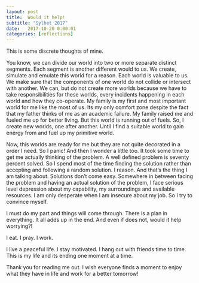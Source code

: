 ```yaml
---
layout: post
title:  Would it help!
subtitle: "Sylhet 2017"
date:   2017-10-20 0:00:01
categories: [reflections]
---
```



This is some discrete thoughts of mine.

You know, we can divide our world into two or more separate distinct segments. Each segment is another different would to us. We create, simulate and emulate this world for a reason. Each world is valuable to us. We make sure that the components of one world do not collide or intersect with another. We can, but do not create more worlds because we have to take responsibilities for these worlds, every incidents happening in each world and how they co-operate. My family is my first and most important world for me like the most of us. Its my only comfort zone despite the fact that my father thinks of me as an academic failure. My family raised me and fueled me up for better living. But this world is running out of fuels. So, I create new worlds, one after another. Until I find a suitable world to gain energy from and fuel up my primitive world.

Now, this worlds are ready for me but they are not quite decorated in a order I need. So I panic! And then I wonder a little too. It took some time to get me actually thinking of the problem. A well defined problem is seventy percent solved. So I spend most of the time finding the solution rather than accepting and following a random solution. I reason. And that’s the thing I am talking about. Solutions don’t come easy. Somewhere in between facing the problem and having an actual solution of the problem, I face serious level depression about my capability, my surroundings and available resources. I am only desperate when I am insecure about my job. So I try to convince myself.

I must do my part and things will come through. There is a plan in everything. It all adds up in the end. And even if does not, would it help worrying?!

I eat. I pray. I work.

I live a peaceful life. I stay motivated. I hang out with friends time to time. This is my life and its ending one moment at a time.

Thank you for reading me out. I wish everyone finds a moment to enjoy what they have in life and work for a better tomorrow!

